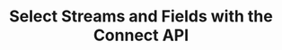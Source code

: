 ---
# -------------------------- #
#          PAGE INFO         #
# -------------------------- #

title: Select Streams and Fields with the Connect API
permalink: /developers/stitch-connect/guides/select-streams-and-fields-with-connect-api
redirect_from: /stitch-connect/guides/select-streams-and-fields-with-connect-api
summary: "Using the Stitch Connect API, select a source's streams and fields for replication using this step-by-step tutorial."

product-type: "connect"
content-type: "guide"
content-id: "select-streams-and-fields"
topics: "basics, data selection"

key: "connect-select-data"

layout: tutorial


# -------------------------- #
#      GUIDE PAGE INFO       #
# -------------------------- #

## This is used only on the /stitch-connect/guides page.
doc-type: "tutorial"
icon: table-selection
order: 3

description: "Select streams and fields for replication."


# -------------------------- #
#   RELATED SIDEBAR LINKS    #
# -------------------------- #

related:
  - title: "Connect API reference"
    link: "{{ link.connect.api | prepend: site.baseurl }}"

  - title: "Connect guides"
    link: "{{ link.connect.guides.category | prepend: site.baseurl }}"

  - title: "Create and configure a source with Connect"
    link: "{{ link.connect.guides.create-configure-a-source | prepend: site.baseurl }}"

  - title: "Field selection and compatibility rules"
    link: "{{ link.connect.guides.field-selection-compatibility-rules | prepend: site.baseurl }}"


# -------------------------- #
#         GUIDE INTRO        #
# -------------------------- #

intro: |
  {% include misc/data-files.html %}

  {{ page.summary }}

  **Note**: While this guide will walk you through creating, configuring, and advancing a new source to its `field_selection` [connection step]({{ link.connect.api | prepend: site.baseurl | append: site.data.connect.data-structures.connection-steps.section | flatify }}), the steps are still applicable to existing `fully_configured` sources if their Report Cards have a `field_selection` step. You may only select streams and fields when a source's `current_step` is `field_selection` or `fully_configured`.


# -------------------------- #
#     GUIDE REQUIREMENTS     #
# -------------------------- #

requirements:
  - item: |
      **Access to Stitch Connect and valid Connect API credentials.** Connect access is a Stitch Enterprise feature. Refer to the [Connect API reference]({{ link.connect.api | flatify | prepend: site.baseurl }}#authentication) for more info on obtaining API credentials.
  - item: |
      **Access to a source with a `field_selection` connection step**. This guide will use a [Shopify SaaS source]({{ site.data.connect.api.section | flatify | prepend: site.baseurl | append: site.data.connect.data-structures.source-form-properties.section |  append: "-shopify-object" }}) as an example, but any source type with a `field_selection` step will work.

         Refer to the [Source Form Properties documentation]({{ site.data.connect.api.section | flatify | prepend: site.baseurl | append: site.data.connect.data-structures.source-form-properties.section }}) for the sources supported by Connect. To determine if a source has a `field_selection` step, [retrieve its Report Card]({{ link.connect.api | prepend: site.baseurl | append: site.data.connect.core-objects.source-types.get.anchor | flatify }}).


# -------------------------- #
#         GUIDE STEPS        #
# -------------------------- #

steps:
  - title: "Create and configure the source"
    anchor: "configure-the-source"
    content: |
      {% assign source-id = "122635" %}
      {% assign stream-id = "2288758" %}
      {% assign tap-stream-id = "custom_collections" %}

      Create and configure a source. Refer to the [Quick start guide]({{ link.connect.guides.create-configure-a-source | flatify | prepend: site.baseurl }}) for instructions.
  
  - title: "Wait for a successful connection check and discovery"
    anchor: "successful-connection-check-discovery"
    content: |
      After the [Source API]({{ site.data.connect.api.section | flatify | prepend: site.baseurl | append: site.data.connect.core-objects.sources.create.anchor }}) reports that the source's `current_step` is equal to the `discover_schema` connection step, Stitch will automatically kick off a connection check. {{ site.data.tooltips.connection-check | replace:"A test","This is a test" | replace:"parameters.","parameters" }} and discovers the streams and fields available for the source.

      {% for substep in step.substeps %}
      - [Step 2.{{ forloop.index }}: {{ substep.title | flatify }}](#{{ substep.anchor }})
      {% endfor %}

    substeps:
      - title: "Get the source's last connection check"
        anchor: "get-sources-connection-check"
        content: |
          {% assign right-bracket = "}" %}

          To view the results of the source's [last connection check]({{ site.data.connect.api.section | flatify | prepend: site.baseurl | append: site.data.connect.core-objects.connection-checks.object }}), make a request to [GET {{ site.data.connect.core-objects.connection-checks.get-source.name | flatify }}]({{ link.connect.api | append: site.data.connect.core-objects.connection-checks.get-source.anchor | prepend: site.baseurl }}), replacing `{source_id}` with the source's ID:

          {% capture code %}curl {{ site.data.connect.api.base-url | strip_newlines }}{{ site.data.connect.core-objects.connection-checks.get-source.name | flatify | replace: "{source_id",source-id | remove: right-bracket | strip_newlines }} \
               -H 'Content-Type: application/json' \
               -H 'Authorization: Bearer <API_TOKEN>'
          {% endcapture %}

          {% assign description = "GET " | append: site.data.connect.core-objects.connection-checks.get-source.name %}

          {% include layout/code-snippet.html code-description=description language="json" code=code %}

          A successful connection check and discovery will have a `status` of `succeeded` and a `discovery_exit_status` of `0`:

          {% capture code %}{{ site.data.connect.code-examples.connection-checks.successful | rstrip }}
          {% endcapture %}

          {% assign description = "Response for GET " | append: site.data.connect.core-objects.connection-checks.get-source.name %}

          {% include layout/code-snippet.html code-description=description language="json" code=code %}

          When the connection check completes, the source's `current_step` will advance to `field_selection`.
        
      - title: "Verify the current connection step"
        anchor: "verify-current-connection-step"
        content: |
          Next, you'll verify that the source has advanced to the `field_selection` step. This step indicates that available streams and fields can be selected for replication.

          To get the source's `current_step`, make a request to [GET {{ site.data.connect.core-objects.sources.retrieve.name | flatify }}]({{ link.connect.api | append: site.data.connect.core-objects.sources.retrieve.anchor | prepend: site.baseurl }}), replacing `{source_id}` with the source's ID:

          {% capture code %}curl {{ site.data.connect.api.base-url | strip_newlines }}{{ site.data.connect.core-objects.sources.retrieve.name | flatify | replace: "{source_id",source-id | remove: right-bracket | strip_newlines }} \
               -H 'Content-Type: application/json' \
               -H 'Authorization: Bearer <API_TOKEN>'
          {% endcapture %}

          {% assign description = "GET " | append: site.data.connect.core-objects.sources.retrieve.name %}

          {% include layout/code-snippet.html code-description=description language="json" code=code %}

          The response will be the source's [`report_card` object]({{ site.data.connect.api.section | flatify | prepend: site.baseurl | append: site.data.connect.data-structures.report-cards.source.section }}). In this example, the `current_step` is `4`, which corresponds to the `field_selection` step:

          {% capture code %}{{ site.data.connect.code-examples.source-report-cards.shopify | replace: "<STEP_NUMBER>","4" }}
          {% endcapture %}

          {% assign description = "Response for GET" | append: site.data.connect.core-objects.sources.retrieve.name %}

          {% include layout/code-snippet.html code-description=description language="json" code=code %}

  - title: "Get the source's available streams"
    anchor: "get-available-streams"
    content: |
      When the [Source API]({{ site.data.connect.api.section | flatify | prepend: site.baseurl | append: site.data.connect.core-objects.sources.retrieve.anchor }}) reports that the source's `current_step` is equal to `field_selection`, you can retrieve a list of the streams available for the source.

      {% include note.html type="single-line" content="**Note**: If a source has a `field_selection` step in its report card but its `current_step` is `fully_configured`, you can still select additional streams and fields. Selection may only occur during `field_selection` and `fully_configured` steps." %}

      In general, a stream is:

      - A unique table or database view in a data source, or
      - An API endpoint in a data source

      To return the streams available for selection, make a request to [GET {{ site.data.connect.core-objects.streams.list.name | flatify }}]({{ site.data.connect.api.section | prepend: site.baseurl | append: site.data.connect.core-objects.streams.list.anchor | flatify }}), replacing `{source_id}` with the source's ID:

      {% capture code %}curl {{ site.data.connect.api.base-url | strip_newlines }}{{ site.data.connect.core-objects.streams.list.name | flatify | replace: "{source_id",source-id | remove: right-bracket | strip_newlines }} \
           -H 'Content-Type: application/json' \
           -H 'Authorization: Bearer <API_TOKEN>'
      {% endcapture %}

      {% assign description = "GET " | append: site.data.connect.core-objects.streams.list.name %}

      {% include layout/code-snippet.html code-description=description language="json" code=code %}

      The response will be an array of [Stream objects]({{ site.data.connect.api.section | flatify | prepend: site.baseurl | append: api.core-objects.streams.object }}), each object corresponding to a stream available for selection:

      {% capture code %}{{ site.data.connect.code-examples.streams.saas-streams | rstrip }}
      {% endcapture %}

      {% assign description = "Response for GET " | append: site.data.connect.core-objects.streams.list.name %}

      {% include layout/code-snippet.html code-description=description language="json" code=code %}

  - title: "Understand and retrieve the stream's schema"
    anchor: "understand-retrieve-stream-metadata"
    content: |
      {% for substep in step.substeps %}
      - [Step 4.{{ forloop.index }}: {{ substep.title | flatify }}](#{{ substep.anchor }})
      {% endfor %}
    substeps:
      - title: "Understand field metadata"
        anchor: "understand-field-metadata"
        content: |
          Before you retrieve the stream's schema, we'll touch on the properties the [Stream Schema object]({{ site.data.connect.api.section | prepend: site.baseurl | append: site.data.connect.data-structures.stream-schemas.section | flatify }}) contains. You'll eventually use this data to select streams and fields, and if applicable, configure the stream's Replication Method.

          The Stream Schema object contains three root properties:

          - `schema` - The JSON schema describing the stream's fields.
          - `metadata` - An array of [Metadata]({{ site.data.connect.api.section | prepend: site.baseurl | append: site.data.connect.data-structures.metadata.top-level.section | flatify }}) objects, each object referring to a field in the stream.
          - `non-discoverable-metadata-keys` - A list of `metadata` keys that can be modified.

          Each `metadata` object in the response corresponds to a field in the stream, or a `breadcrumb`. The `breadcrumb` is a path into the schema that describes the part of the schema associated with the metadata.

          Consider this schema:

          {% capture code %}{
            "schema":{"properties":{"id":{"type":["null","integer"]},"name":{"type":["null","string"]},"updated":{"format":"date-time","type":["null","string"]}}
          }
          {% endcapture %}

          {% include layout/code-snippet.html language="json" code=code %}

          For this example, there would be four different breadcrumb values:

          1. `[]` - Refers to the entire schema, or stream
          2. `["properties":"id"]` - Refers to `properties.id`, or a field named `id`
          3. `["properties":"name"]` - Refers to `properties.name`, or a field named `name`
          4. `["properties":"updated"]` - Refers to `properties.name`, or a field named `updated`

          Below is what the Stream Schema object for this stream might look like:

          {% capture code %}{{ site.data.connect.code-examples.streams.breadcrumb-explanation }}
          {% endcapture %}

          {% include layout/code-snippet.html language="json" code=code %}

      - title: "Get the stream's schema"
        anchor: "get-stream-schema"
        content: |
          Next, you'll retrieve the schema for each stream you want to select for replication. The stream schema is a list of fields the stream contains.

          To retrieve a stream's schema, make a request to [GET {{ site.data.connect.core-objects.streams.retrieve-schema.name | flatify }}]({{ site.data.connect.api.section | prepend: site.baseurl | append: site.data.connect.core-objects.streams.retrieve-schema.anchor | flatify }}), replacing `{source_id}` and `{stream_id}` with the source ID and stream ID, respectively.

          In this example, we'll get the schema for the `custom_collections` table (`stream_id: {{ stream-id }}`):

          {% capture code %}curl {{ site.data.connect.api.base-url | strip_newlines }}{{ site.data.connect.core-objects.streams.retrieve-schema.name | flatify | replace: "{source_id",source-id | replace: "{stream_id",stream-id | remove: right-bracket | strip_newlines }} \
               -H 'Content-Type: application/json' \
               -H 'Authorization: Bearer <API_TOKEN>'
          {% endcapture %}

          {% assign description = "GET " | append: site.data.connect.core-objects.streams.retrieve-schema.name %}

          {% include layout/code-snippet.html code-description=description language="json" code=code %}

          The response will be a single [Stream Schema object]({{ site.data.connect.api.section | prepend: site.baseurl | append: site.data.connect.data-structures.stream-schemas.section | flatify }}):

          {% capture code %}{{ site.data.connect.code-examples.streams.saas-stream-schema | rstrip }}
          {% endcapture %}

          {% assign description = "Response for GET " | append: site.data.connect.core-objects.streams.retrieve-schema.name %}

          {% include layout/code-snippet.html code-description=description language="json" code=code %}

  - title: "Select and configure a stream"
    anchor: "select-configure-a-stream"
    content: |
      {% for substep in step.substeps %}
      - [Step 5.{{ forloop.index }}: {{ substep.title | flatify }}](#{{ substep.anchor }})
      {% endfor %}
    substeps:
      - title: "Create the request body"
        anchor: "create-the-request-body"
        content: |
          {% capture quote %}'{% endcapture %}
          To select a stream, you'll make a request to [POST {{ site.data.connect.core-objects.streams.update.name | flatify }}]({{ link.connect.api | append: site.data.connect.core-objects.streams.update.anchor | prepend: site.baseurl }}) with a request body that contains:

          1. The stream's `tap_stream_id`. **Note** This is different than the `stream_id`, which is always numeric.

             For example: In the examples in this guide, the `stream_id` for the `custom_collections` table is `{{ stream-id }}` while its `tap_stream_id` is `{{ tap-stream-id }}`.
          2. A [Metadata object]({{ site.data.connect.api.section | prepend: site.baseurl | append: site.data.connect.core-objects.streams.update.anchor | append:"--arguments" | flatify }}) with a `breadcrumb` property that refers to the entire schema, and
          3. A [Stream-level Metadata object]({{ site.data.connect.api.section | prepend: site.baseurl | append: site.data.connect.data-structures.metadata.stream-level.section | flatify }}) with a `selected` property with a `true` value. This is ultimately what will select the stream.

          This is an example of what the request body will look like:

          {% capture code %}{{ site.data.connect.code-examples.streams.request-bodies.blank-stream | prepend: quote | rstrip | append: quote }}
          {% endcapture %}

          {% assign description = "Example request body to update a stream's metadata" %}

          {% include layout/code-snippet.html code-description=description language="json" code=code %}

          **Note**: Multiple streams in a source can be updated in a single request, but for clarity, this guide will focus on selecting a single stream. Refer to the [Update a Stream endpoint documentation]({{ site.data.connect.api.section | prepend: site.baseurl | append: site.data.connect.core-objects.streams.update.anchor | append:"--returns" | flatify }}) for examples.

      - title: "Configure stream replication"
        anchor: "configure-stream-replication"
        content: |
          Stitch uses one of three [Replication Methods]({{ link.replication.rep-methods | prepend: site.baseurl }}) to replicate data from selected streams:

          - [Full Table Replication]({{ link.replication.full-table | prepend: site.baseurl }}) - {{ site.data.tooltips.full-table-rep }}
          - [Key-based Incremental Replication]({{ link.replication.key-based-incremental | prepend: site.baseurl }}) - {{ site.data.tooltips.key-based-incremental-rep }}
          - [Log-based Incremental Replication]({{ link.replication.log-based-incremental | prepend: site.baseurl }}) - {{ site.data.tooltips.log-based-incremental-rep }} **Note**: This Replication Method is only available to [select database integrations]({{ link.replication.log-based-incremental | prepend: site.baseurl | append: "#limitation-1--availability" }}) and requires additional configuration steps when setting up the source. Refer to the [documentation for the database]({{ site.baseurl }}/integrations/databases) for more info.

          #### Streams with configurable Replication Methods {#streams-configurable-replication}

          For some sources - mainly databases and Salesforce -  you can configure how a stream is replicated by Stitch by providing the method via the `replication-method` metadata property. Accepted values are `FULL_TABLE`, `INCREMENTAL`, and `LOG_BASED`.

          In this request body example, the `demni2mf59dt10-public-customers` stream is set to use `INCREMENTAL` replication with `updated_at` as the `replication-key`:

          {% capture code %}{{ site.data.connect.code-examples.streams.request-bodies.database | rstrip | prepend: quote | append: quote }}
          {% endcapture %}

          {% assign description = "Example request body for a stream with a configurable Replication Method" %}

          {% include layout/code-snippet.html code-description=description language="json" code=code %}

          **Note**: When `replication-method` is set to `INCREMENTAL`, the value of the `replication-key` property must be one of the following:

          1. One of the fields in the `valid-replication-keys` property, if provided. **Note**: If using this method, you must set the `replication-key` value using one of these fields. Selecting a field in the `valid-replication-keys` property for replication will not automatically set it as the stream's Replication Key.
          2. The name of an `integer`, `date-time`, or `timestamp` field in the stream. Refer to the [Replication Keys documentation]({{ link.replication.rep-keys | prepend: site.baseurl }}) for more info. 

          #### Streams with forced Replication Methods {#streams-forced-replication}

          In cases where a stream can only be replicated using one method, the stream's metadata may indicate the method it will use via the `forced-replication-method` property:

          {% capture code %}{{ site.data.connect.code-examples.streams.saas-stream | rstrip }}
          {% endcapture %}

          {% assign description = "Example metadata for a stream with a forced Replication Method" %}

          {% include layout/code-snippet.html code-description=description language="json" code=code %}

          When the stream's metadata contains the `forced-replication-method` property, its Replication Method cannot be changed. If selected, the stream will use the `forced-replication-method` and the field in `valid-replication-keys` as a Replication Key, if applicable.

          Your request to select the stream will not need to include a `replication-method` property:

          {% capture code %}{{ site.data.connect.code-examples.streams.request-bodies.saas | rstrip | prepend: quote | append: quote }}
          {% endcapture %}

          {% assign description = "Example request body for a stream with a forced Replication Method" %}

          {% include layout/code-snippet.html code-description=description language="json" code=code %}

      - title: "Submit the request"
        anchor: "submit-stream-request"
        content: |
          To select a stream, make a request to [PUT {{ site.data.connect.core-objects.streams.update.name | flatify }}]({{ site.data.connect.api.section | prepend: site.baseurl | append: site.data.connect.core-objects.streams.update.anchor | flatify }}) with the [appropriate request body metadata properties](#configure-stream-replication) replacing `{source_id}` with the source ID:

          {% capture code %}curl -X PUT {{ site.data.connect.api.base-url | strip_newlines }}{{ site.data.connect.core-objects.streams.update.name | flatify | replace: "{source_id",source-id | remove: right-bracket | strip_newlines }} \
               -H 'Content-Type: application/json' \
               -H 'Authorization: Bearer <API_TOKEN>' \
               -d $'{
                       "streams":[
                          {
                             "tap_stream_id":"custom_collections",
                             "metadata":[
                                {
                                   "breadcrumb":[

                                   ],
                                   "metadata":{
                                      "selected":true
                                   }
                                }
                             ]
                          }
                       ]
                    }'
          {% endcapture %}

          {% assign description = "PUT " | append: site.data.connect.core-objects.streams.update.name %}

          {% include layout/code-snippet.html code-description=description language="json" code=code %}

  - title: "Select fields in a stream"
    anchor: "select-fields-in-a-stream"
    content: |
      {% capture field-selection-rules %}
      Before selecting fields, refer to the [Field selection and compatibility rules guide]({{ link.connect.guides.field-selection-compatibility-rules | prepend: site.baseurl }}) to ensure the combinations of fields you select are valid for replication.
      {% endcapture %}
      {% include important.html type="single-line" content=field-selection-rules %}

      After stream selection, field selection can be used to select which fields are replicated from the source stream. The request to select a field is analogous to the request to select a stream, except that the `breadcrumb` should point to the field’s path in the schema.

      For example: This request selects the `id` field in the `custom_collections` stream:

      {% capture code %}curl -X PUT {{ site.data.connect.api.base-url | strip_newlines }}{{ site.data.connect.core-objects.streams.update.name | flatify | replace: "{source_id",source-id | remove: right-bracket | strip_newlines }} \
         -H 'Content-Type: application/json' \
         -H 'Authorization: Bearer <API_TOKEN>' \
         -d ${{ site.data.connect.code-examples.field-metadata.request-bodies.saas-field | rstrip | prepend: quote | append: quote }} 
      {% endcapture %}

      {% assign description = "Selecting a single field via PUT " | append: site.data.connect.core-objects.streams.update.name %}

      {% include layout/code-snippet.html code-description=description language="json" code=code %}

      Multiple fields in a stream can be submitted as part of the same request. For each field included in the request body, include a `metadata` object referencing the field.

      For example: This request selects the `id`, `published_at`, `title`, and `handle` fields in the `custom_collections` stream:

      {% capture code %}curl -X PUT {{ site.data.connect.api.base-url | strip_newlines }}{{ site.data.connect.core-objects.streams.update.name | flatify | replace: "{source_id",source-id | remove: right-bracket | strip_newlines }} \
         -H 'Content-Type: application/json' \
         -H 'Authorization: Bearer <API_TOKEN>' \
         -d ${{ site.data.connect.code-examples.field-metadata.request-bodies.saas-fields | rstrip | prepend: quote | append: quote }} 
      {% endcapture %}

      {% assign description = "Selecting multiple fields via PUT " | append: site.data.connect.core-objects.streams.update.name %}

      {% include layout/code-snippet.html code-description=description language="json" code=code %}

      **Note**: Fields with metadata properties of `inclusion: automatic` or `selected-by-default: true` don't need to be explicitly selected through a request. These fields will be automatically selected for replication regardless of their `selected` value. Refer to the [Field selection and compatibility rules guide]({{ link.connect.guides.field-selection-compatibility-rules | prepend: site.baseurl }}) for more info.


# -------------------------- #
#         NEXT STEPS         #
# -------------------------- #

next-steps: |
  Stream and field selection may occur any time when a source's `current_step` is `field_selection` or `fully_configured`, as long as the source's report card has a `field_selection` step. To select additional streams and fields, follow steps 3 - 6 of this guide.
---
